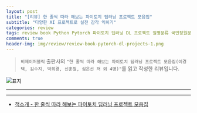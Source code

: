 ```yaml
---  
layout: post  
title: "[리뷰] 한 줄씩 따라 해보는 파이토치 딥러닝 프로젝트 모음집"  
subtitle: "다양한 AI 프로젝트로 실전 감각 익히기"  
categories: review 
tags: review book Python Pytorch 파이토치 딥러닝 DL 프로젝트 질병분류 국민청원분류 애니메이션 만들기 비명감지 수능풀이 교차편집    
comments: true  
header-img: img/review/review-book-pytorch-dl-projects-1.png
---  
```

  
> `비제이퍼블릭` 출판사의 `"한 줄씩 따라 해보는 파이토치 딥러닝 프로젝트 모음집(이경택, 김수지, 박희경, 신훈철, 심은선 저 외 4명)"`를 읽고 작성한 리뷰입니다.  

![표지](https://theorydb.github.io/assets/img/review/review-book-pytorch-dl-projects-1.png)  

---

---

* [책소개 - 한 줄씩 따라 해보는 파이토치 딥러닝 프로젝트 모음집](http://www.yes24.com/Product/Goods/102911732)


